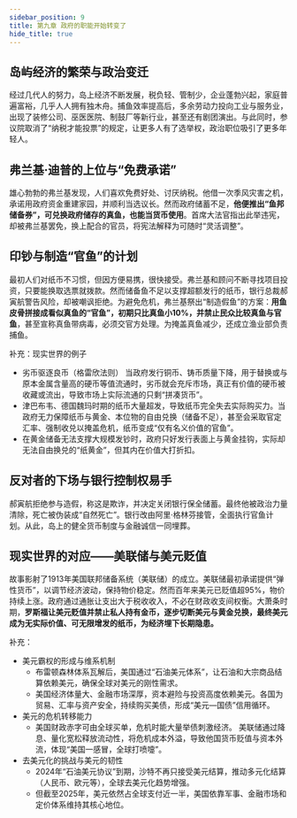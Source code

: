 ```yaml
---
sidebar_position: 9
title: 第九章 政府的职能开始转变了
hide_title: true
---
```


## 岛屿经济的繁荣与政治变迁
经过几代人的努力，岛上经济不断发展，税负轻、管制少，企业蓬勃兴起，家庭普遍富裕，几乎人人拥有独木舟。捕鱼效率提高后，多余劳动力投向工业与服务业，出现了装修公司、巫医医院、制鼓厂等新行业，甚至还有剧团演出。与此同时，参议院取消了“纳税才能投票”的规定，让更多人有了选举权，政治职位吸引了更多年轻人。

## 弗兰基·迪普的上位与“免费承诺”
雄心勃勃的弗兰基发现，人们喜欢免费好处、讨厌纳税。他借一次季风灾害之机，承诺用政府资金重建家园，并顺利当选议长。然而政府储蓄不足，**他便推出“鱼邦储备券”，可兑换政府储存的真鱼，也能当货币使用**。首席大法官指出此举违宪，却被弗兰基罢免，换上配合的官员，将宪法解释为可随时“灵活调整”。

## 印钞与制造“官鱼”的计划
最初人们对纸币不习惯，但因方便易携，很快接受。弗兰基和顾问不断寻找项目投资，只要能换取选票就拨款。然而储备鱼不足以支撑超额发行的纸币，银行总裁郝寅航警告风险，却被嘲讽拒绝。为避免危机，弗兰基祭出“制造假鱼”的方案：**用鱼皮骨拼接成看似真鱼的“官鱼”，初期只比真鱼小10%，并禁止民众比较真鱼与官鱼**，甚至宣称真鱼带病毒，必须交官方处理。为掩盖真鱼减少，还成立渔业部负责捕鱼。

补充：现实世界的例子
- 劣币驱逐良币（格雷欣法则）
    当政府发行铜币、铸币质量下降，用于替换或与原本金属含量高的硬币等值流通时，劣币就会充斥市场，真正有价值的硬币被收藏或流出，导致市场上实际流通的只剩“拼凑货币”。
- 津巴布韦、德国魏玛时期的纸币大量超发，导致纸币完全失去实际购买力。当政府无力保障纸币与黄金、本位物的自由兑换（储备不足），甚至会采取官定汇率、强制收兑以掩盖危机，纸币变成“仅有名义价值的官鱼”。
- 在黄金储备无法支撑大规模发钞时，政府只好发行表面上与黄金挂钩，实际却无法自由换兑的“纸黄金”，但其内在价值大打折扣。

## 反对者的下场与银行控制权易手
郝寅航拒绝参与造假，称这是欺诈，并决定关闭银行保全储蓄。最终他被政治力量清除，死亡被伪装成“自然死亡”。银行改由阿里·格林芬接管，全面执行官鱼计划。从此，岛上的健全货币制度与金融诚信一同埋葬。

## 现实世界的对应——美联储与美元贬值
故事影射了1913年美国联邦储备系统（美联储）的成立。美联储最初承诺提供“弹性货币”，以调节经济波动，保持物价稳定。然而百年来美元已贬值超95%，物价持续上涨。政府通过通胀让支出大于税收收入，不必在财政收支间权衡。大萧条时期，**罗斯福让美元贬值并禁止私人持有金币，逐步切断美元与黄金兑换，最终美元成为无实际价值、可无限增发的纸币，为经济埋下长期隐患。**

补充：
- 美元霸权的形成与维系机制
  - 布雷顿森林体系瓦解后，美国通过“石油美元体系”，让石油和大宗商品结算依赖美元，确保全球对美元的刚性需求。
  - 美国经济体量大、金融市场深厚，资本避险与投资高度依赖美元。各国为贸易、汇率与资产安全，持续购买美债，形成“美元—国债”信用循环。
- 美元的危机转移能力
  - 美国财政赤字可由全球买单，危机时能大量举债刺激经济。
    美联储通过降息、量化宽松释放流动性，将危机成本外溢，导致他国货币贬值与资本外流，体现“美国一感冒，全球打喷嚏”。
- 去美元化的挑战与美元的韧性 
  - 2024年“石油美元协议”到期，沙特不再只接受美元结算，推动多元化结算（人民币、欧元等），全球去美元化趋势增强。
  - 但截至2025年，美元依然占全球支付近一半，美国依靠军事、金融市场和定价体系维持其核心地位。
